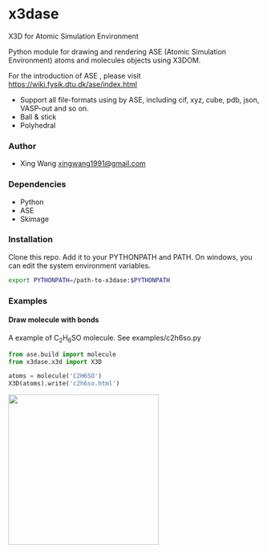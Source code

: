 # x3dase
X3D for  Atomic Simulation Environment 


Python module for drawing and rendering ASE (Atomic Simulation Environment) atoms and molecules objects using X3DOM.

For the introduction of ASE , please visit https://wiki.fysik.dtu.dk/ase/index.html

* Support all file-formats using by ASE, including cif, xyz, cube, pdb, json, VASP-out and so on.
* Ball & stick
* Polyhedral





### Author
* Xing Wang  <xingwang1991@gmail.com>

### Dependencies

* Python
* ASE
* Skimage

### Installation

Clone this repo. Add it to your PYTHONPATH and PATH. On windows, you can edit the system environment variables.

``` sh
export PYTHONPATH=/path-to-x3dase:$PYTHONPATH
```

### Examples

#### Draw molecule with bonds

A example of C<sub>2</sub>H<sub>6</sub>SO molecule. See examples/c2h6so.py

``` python
from ase.build import molecule
from x3dase.x3d import X3D

atoms = molecule('C2H6SO')
X3D(atoms).write('c2h6so.html')
````

<img src="examples/images/c2h6so.png" width="300"/>
